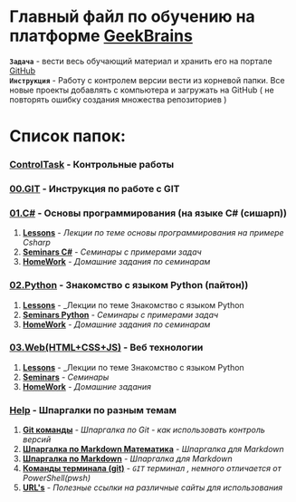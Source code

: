 # Главный файл по обучению на платформе [GeekBrains](gb.ru)

**`Задача`** - вести весь обучающий материал и хранить его на портале [GitHub](https://github.com/AlexanderMaksaimer/GeekBrainsUniversity)  
**`Инструкция`** - Работу с контролем версии вести из корневой папки. Все новые проекты добавлять с компьютера и загружать на GitHub ( не повторять ошибку создания множества репозиториев )

# Список папок:

### **[ControlTask](ControlTask/)** - Контрольные работы

### **[00.GIT](00.GIT/)** - Инструкция по работе с GIT

### **[01.C#](01.C%23/)** - Основы программирования (на языке C# (сишарп))

1. **[Lessons](01.C%23/Lessons/)** - _Лекции по теме основы программирования на примере Csharp_
2. **[Seminars C#](01.C%23/Seminars%20C%23/)** - _Семинары с примерами задач_
3. **[HomeWork](01.C%23/HomeWork/)** - _Домашние задания по семинарам_

### **[02.Python](02.Python/)** - Знакомство с языком Python (пайтон))

1. **[Lessons](02.Python/Lessons/)** - _Лекции по теме Знакомство с языком Python
2. **[Seminars Python](02.Python/Seminars/)** - _Семинары с примерами задач_
3. **[HomeWork](02.Python/HomeWork/)** - _Домашние задания по семинарам_

### **[03.Web(HTML+CSS+JS)](03.Web/)** - Веб технологии 

1. **[Lessons](03.Web/01.Lessons/)** - _Лекции по теме Знакомство с языком Python
2. **[Seminars](03.Web/02.Seminars/)** - _Семинары_
3. **[HomeWork](03.Web/03.HomeWork/)** - _Домашние задания_


### **[Help](Help)** - Шпаргалки по разным темам

1. **[Git команды](Help/GIT_help.md)** - _Шпаргалка по Git - как использовать контроль версий_
2. **[Шпаргалка по Markdown Математика](Help/MarkDown%232.md)** - _Шпаргалка для Markdown_
3. **[Шпаргалка по Markdown](Help/MarkDown.md)** - _Шпаргалка для Markdown_
4. **[Команды терминала (git)](Help/ConsoleCom.md)** - _`GIT` терминал , немного отличается от PowerShell(pwsh)_
5. **[URL's](Help/URLHelp.md)** - _Полезные ссылки на различные сайты для использования_